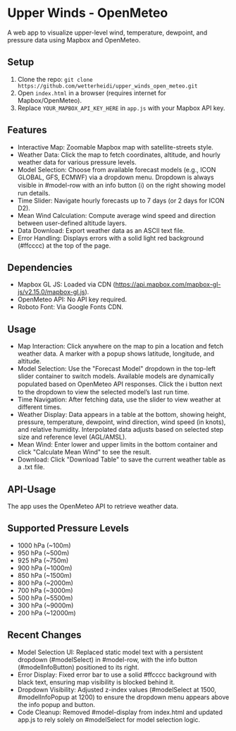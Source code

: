 # Upper Winds - OpenMeteo

A web app to visualize upper-level wind, temperature, dewpoint, and pressure data using Mapbox and OpenMeteo.

## Setup
1. Clone the repo: `git clone https://github.com/wetterheidi/upper_winds_open_meteo.git`
2. Open `index.html` in a browser (requires internet for Mapbox/OpenMeteo).
3. Replace `YOUR_MAPBOX_API_KEY_HERE` in `app.js` with your Mapbox API key.

## Features
- Interactive Map: Zoomable Mapbox map with satellite-streets style.
- Weather Data: Click the map to fetch coordinates, altitude, and hourly weather data for various pressure levels.
- Model Selection: Choose from available forecast models (e.g., ICON GLOBAL, GFS, ECMWF) via a dropdown menu.
Dropdown is always visible in #model-row with an info button (ℹ️) on the right showing model run details.
- Time Slider: Navigate hourly forecasts up to 7 days (or 2 days for ICON D2).
- Mean Wind Calculation: Compute average wind speed and direction between user-defined altitude layers.
- Data Download: Export weather data as an ASCII text file.
- Error Handling: Displays errors with a solid light red background (#ffcccc) at the top of the page.

## Dependencies
- Mapbox GL JS: Loaded via CDN (https://api.mapbox.com/mapbox-gl-js/v2.15.0/mapbox-gl.js).
- OpenMeteo API: No API key required.
- Roboto Font: Via Google Fonts CDN.

## Usage
- Map Interaction:
Click anywhere on the map to pin a location and fetch weather data.
A marker with a popup shows latitude, longitude, and altitude.
- Model Selection:
Use the "Forecast Model" dropdown in the top-left slider container to switch models.
Available models are dynamically populated based on OpenMeteo API responses.
Click the ℹ️ button next to the dropdown to view the selected model’s last run time.
- Time Navigation:
After fetching data, use the slider to view weather at different times.
- Weather Display:
Data appears in a table at the bottom, showing height, pressure, temperature, dewpoint, wind direction, wind speed (in knots), and relative humidity.
Interpolated data adjusts based on selected step size and reference level (AGL/AMSL).
- Mean Wind:
Enter lower and upper limits in the bottom container and click "Calculate Mean Wind" to see the result.
- Download:
Click "Download Table" to save the current weather table as a .txt file.

## API-Usage

The app uses the OpenMeteo API to retrieve weather data. 

## Supported Pressure Levels
- 1000 hPa (~100m)
- 950 hPa (~500m)
- 925 hPa (~750m)
- 900 hPa (~1000m)
- 850 hPa (~1500m)
- 800 hPa (~2000m)
- 700 hPa (~3000m)
- 500 hPa (~5500m)
- 300 hPa (~9000m)
- 200 hPa (~12000m)

## Recent Changes
- Model Selection UI: Replaced static model text with a persistent dropdown (#modelSelect) in #model-row, with the info button (#modelInfoButton) positioned to its right.
- Error Display: Fixed error bar to use a solid #ffcccc background with black text, ensuring map visibility is blocked behind it.
- Dropdown Visibility: Adjusted z-index values (#modelSelect at 1500, #modelInfoPopup at 1200) to ensure the dropdown menu appears above the info popup and button.
- Code Cleanup: Removed #model-display from index.html and updated app.js to rely solely on #modelSelect for model selection logic.